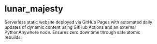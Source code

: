 # lunar_majesty
Serverless static website deployed via GitHub Pages with automated daily updates of dynamic content using GitHub Actions and an external PythonAnywhere node. Ensures zero downtime through safe atomic rebuilds.

